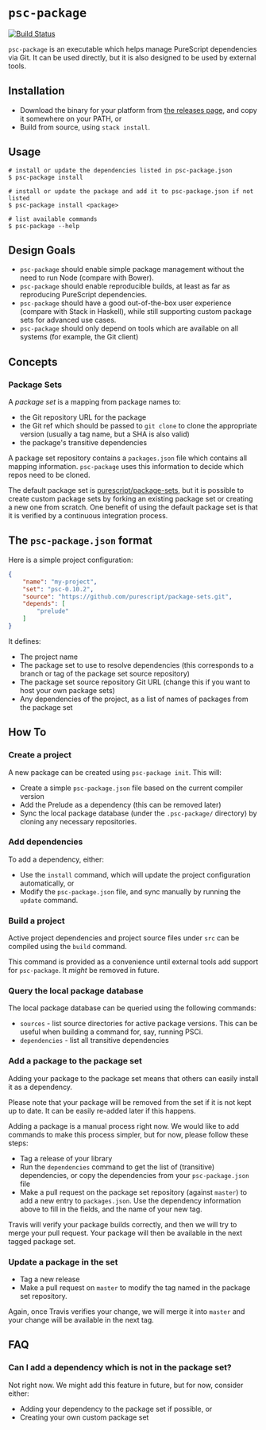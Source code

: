 # `psc-package`

[![Build Status](https://travis-ci.org/purescript/psc-package.svg?branch=master)](https://travis-ci.org/purescript/psc-package)

`psc-package` is an executable which helps manage PureScript dependencies via Git. It can be used directly, but it is also designed to be used by external tools.

## Installation

- Download the binary for your platform from [the releases page](https://github.com/purescript/psc-package/releases), and copy it somewhere on your PATH, or
- Build from source, using `stack install`.

## Usage

```shell
# install or update the dependencies listed in psc-package.json
$ psc-package install

# install or update the package and add it to psc-package.json if not listed
$ psc-package install <package>

# list available commands
$ psc-package --help
```

## Design Goals

- `psc-package` should enable simple package management without the need to run Node (compare with Bower).
- `psc-package` should enable reproducible builds, at least as far as reproducing PureScript dependencies.
- `psc-package` should have a good out-of-the-box user experience (compare with Stack in Haskell), while still supporting custom package sets for advanced use cases.
- `psc-package` should only depend on tools which are available on all systems (for example, the Git client)

## Concepts

### Package Sets

A _package set_ is a mapping from package names to:

- the Git repository URL for the package
- the Git ref which should be passed to `git clone` to clone the appropriate version (usually a tag name, but a SHA is also valid)
- the package's transitive dependencies

A package set repository contains a `packages.json` file which contains all mapping information. `psc-package` uses this information to decide which repos need to be cloned.

The default package set is [purescript/package-sets](https://github.com/purescript/package-sets), but it is possible to create custom package sets by forking an existing package set or creating a new one from scratch. One benefit of using the default package set is that it is verified by a continuous integration process.

## The `psc-package.json` format

Here is a simple project configuration:

```json
{
    "name": "my-project",
    "set": "psc-0.10.2",
    "source": "https://github.com/purescript/package-sets.git",
    "depends": [
        "prelude"
    ]
}
```

It defines:

- The project name
- The package set to use to resolve dependencies (this corresponds to a branch or tag of the package set source repository)
- The package set source repository Git URL (change this if you want to host your own package sets)
- Any dependencies of the project, as a list of names of packages from the package set

## How To

### Create a project

A new package can be created using `psc-package init`. This will:

- Create a simple `psc-package.json` file based on the current compiler version
- Add the Prelude as a dependency (this can be removed later)
- Sync the local package database (under the `.psc-package/` directory) by cloning any necessary repositories.

### Add dependencies

To add a dependency, either:

- Use the `install` command, which will update the project configuration automatically, or
- Modify the `psc-package.json` file, and sync manually by running the `update` command.

### Build a project

Active project dependencies and project source files under `src` can be compiled using the `build` command.

This command is provided as a convenience until external tools add support for `psc-package`. It _might_ be removed in future.

### Query the local package database

The local package database can be queried using the following commands:

- `sources` - list source directories for active package versions. This can be useful when building a command for, say, running PSCi.
- `dependencies` - list all transitive dependencies

### Add a package to the package set

Adding your package to the package set means that others can easily install it as a dependency.

Please note that your package will be removed from the set if it is not kept up to date. It can be easily re-added later if this happens.

Adding a package is a manual process right now. We would like to add commands to make this process simpler, but for now, please follow these steps:

- Tag a release of your library
- Run the `dependencies` command to get the list of (transitive) dependencies, or copy the dependencies from your `psc-package.json` file
- Make a pull request on the package set repository (against `master`) to add a new entry to `packages.json`. Use the dependency information above to fill in the fields, and the name of your new tag.

Travis will verify your package builds correctly, and then we will try to merge your pull request. Your package will then be available in the next tagged package set.

### Update a package in the set

- Tag a new release
- Make a pull request on `master` to modify the tag named in the package set repository.

Again, once Travis verifies your change, we will merge it into `master` and your change will be available in the next tag.

## FAQ

### Can I add a dependency which is not in the package set?

Not right now. We might add this feature in future, but for now, consider either:

- Adding your dependency to the package set if possible, or
- Creating your own custom package set
